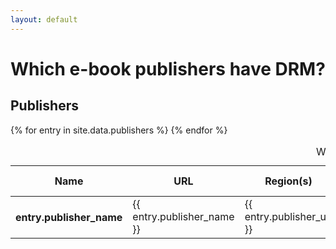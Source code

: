 ```yaml
---
layout: default
---
```


# Which e-book publishers have DRM?

## Publishers

<table>
  <caption>
    Which publishers have DRM?
  </caption>
  <thead>
    <tr>
      <th scope="col">Name</th>
      <th scope="col">URL</th>
      <th scope="col">Region(s)</th>
      <th scope="col">Sells Ebooks</th>
      <th scope="col">Sells DRM-free Ebooks</th>
      <th scope="col">Notes</th>
    </tr>
  </thead>
  <tbody>
{% for entry in site.data.publishers %}
    <tr>
      <th scope="row">entry.publisher_name</th>
      <td>{{ entry.publisher_name }}</td>
      <td>{{ entry.publisher_url }}</td>
      <td>{{ entry.publisher_region }}</td>
      <td>{{ entry.sells_ebooks }}</td>
      <td>{{ entry.sells_drm_free_ebooks }}</td>
      <td>{{ entry.notes }}</td>
    </tr>
{% endfor %}
  </tbody>
</table>

